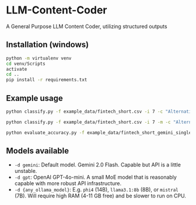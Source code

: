 # LLM-Content-Coder
A General Purpose LLM Content Coder, utilizing structured outputs

## Installation (windows)

```bash
python -m virtualenv venv
cd venv/Scripts
activate
cd ..
pip install -r requirements.txt
```

## Example usage
```bash
python classify.py -f example_data/fintech_short.csv -i 7 -c "Alternative lending" "Capital markets" "CFO stack" "Commercial finance" "Financial services infrastructure" "Payments" "Regtech" "Wealthtech" -o example_data/fintech_short_gemini_single.csv

python classify.py -f example_data/fintech_short.csv -i 7 -m -c "Alternative lending" "Capital markets" "CFO stack" "Commercial finance" "Financial services infrastructure" "Payments" "Regtech" "Wealthtech" -o example_data/fintech_short_gemini_multi.csv

python evaluate_accuracy.py -f example_data/fintech_short_gemini_single.csv -n 5 -d 7 -r 94 -c 95
```

## Models available
- `-d gemini`: Default model. Gemini 2.0 Flash. Capable but API is a little unstable.
- `-d gpt`: OpenAI GPT-4o-mini. A small MoE model that is reasonably capable with more robust API infrastructure.
- `-d {any_ollama_model}`: E.g. `phi4` (14B), `llama3.1:8b` (8B), or `mistral` (7B). Will require high RAM (4-11 GB free) and be slower to run on CPU.